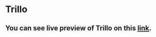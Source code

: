# Trillo

## You can see live preview of Trillo on this [link](https://flamboyant-swanson-17e77a.netlify.app/).

